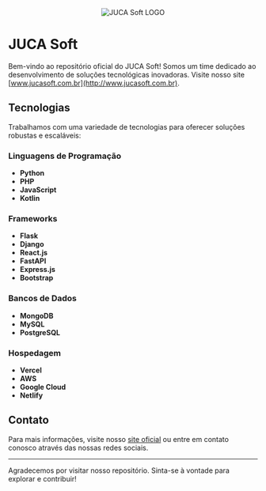 <center>
    <img src="https://juca.eu.org/img/banner_jucasoft.png" alt="JUCA Soft LOGO"/>
</center>

# JUCA Soft

Bem-vindo ao repositório oficial do JUCA Soft! Somos um time dedicado ao desenvolvimento de soluções tecnológicas inovadoras. Visite nosso site [www.jucasoft.com.br](http://www.jucasoft.com.br).

## Tecnologias

Trabalhamos com uma variedade de tecnologias para oferecer soluções robustas e escaláveis:

### Linguagens de Programação
- **Python**
- **PHP**
- **JavaScript**
- **Kotlin**

### Frameworks
- **Flask**
- **Django**
- **React.js**
- **FastAPI**
- **Express.js**
- **Bootstrap**

### Bancos de Dados
- **MongoDB**
- **MySQL**
- **PostgreSQL**

### Hospedagem
- **Vercel**
- **AWS**
- **Google Cloud**
- **Netlify**

## Contato

Para mais informações, visite nosso [site oficial](http://www.jucasoft.com.br) ou entre em contato conosco através das nossas redes sociais.

---

Agradecemos por visitar nosso repositório. Sinta-se à vontade para explorar e contribuir!
